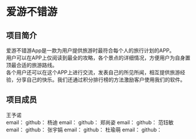 爱游不错游
===

项目简介
-------
爱游不错游App是一款为用户提供旅游时最符合每个人的旅行计划的APP。
<br>
用户可以在APP上仅阅读到最全的攻略，各个景点的详细情况，方便用户为自身置顶最合适的旅游路线。
<br>
各个用户还可以在这个APP上进行交流，发表自己的所见所闻，相互提供旅游经验，分享自己的快乐。我们还通过积分排行榜的方法激励客户使用我们的软件。

项目成员
-------
王予诺
<br>
 email：
 github：
杨迪
 email：
 github：
郑尚姿
 email：
 github：
范钰敏
 email：
 github：
张宇娟
 email：
 github：
杜瑜萌
 email：
 github：
